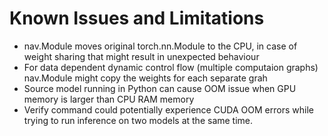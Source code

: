 <!--
Copyright (c) 2021-2023, NVIDIA CORPORATION. All rights reserved.

Licensed under the Apache License, Version 2.0 (the "License");
you may not use this file except in compliance with the License.
You may obtain a copy of the License at

    http://www.apache.org/licenses/LICENSE-2.0

Unless required by applicable law or agreed to in writing, software
distributed under the License is distributed on an "AS IS" BASIS,
WITHOUT WARRANTIES OR CONDITIONS OF ANY KIND, either express or implied.
See the License for the specific language governing permissions and
limitations under the License.
-->
# Known Issues and Limitations

- nav.Module moves original torch.nn.Module to the CPU, in case of weight sharing that might result in unexpected behaviour
- For data dependent dynamic control flow (multiple computaion graphs) nav.Module might copy the weights for each separate grah
- Source model running in Python can cause OOM issue when GPU memory is larger than CPU RAM memory
- Verify command could potentially experience CUDA OOM errors while trying to run inference on two models at the same time.
